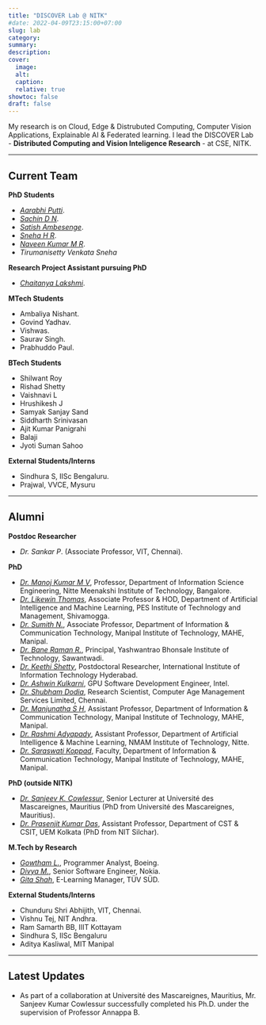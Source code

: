 ```yaml
---
title: "DISCOVER Lab @ NITK"
#date: 2022-04-09T23:15:00+07:00
slug: lab
category:
summary:
description: 
cover:
  image:
  alt:
  caption: 
  relative: true
showtoc: false
draft: false
---
```


My research is on Cloud, Edge & Distrubuted Computing, Computer Vision Applications, Explainable AI & Federated learning. I lead the DISCOVER Lab - **Distributed Computing and Vision Inteligence Research** - at CSE, NITK. 

---
**Current Team**
---

**PhD Students**

- [*Aarabhi Putti*](https://www.linkedin.com/in/aarabhi-putty-9b6270137/).
- [*Sachin D N*](https://www.linkedin.com/in/sachin-dudda-nagaraju-a3838976/).
- [*Satish Ambesenge*](https://www.linkedin.com/in/sateesh-ambesange-3020185/).
- [*Sneha H R*](https://nmit.irins.org/profile/264945).
- [*Naveen Kumar M R*](https://scholar.google.com/citations?user=6e9zAAoAAAAJ&hl=en).
- *Tirumanisetty Venkata Sneha*
  
**Research Project Assistant pursuing PhD**

- [*Chaitanya Lakshmi*](https://cse.l2.nitk.ac.in/researchscholars/chaitanya-lakshmi).

**MTech Students**

- Ambaliya Nishant.
- Govind Yadhav.
- Vishwas.
- Saurav Singh.
- Prabhuddo Paul.

**BTech Students**

- Shilwant Roy
- Rishad Shetty
- Vaishnavi L
- Hrushikesh J
- Samyak Sanjay Sand
- Siddharth Srinivasan
- Ajit Kumar Panigrahi
- Balaji
- Jyoti Suman Sahoo

**External Students/Interns**

- Sindhura S, IISc Bengaluru.
- Prajwal, VVCE, Mysuru
  
---
**Alumni**
---
**Postdoc Researcher**

- *Dr. Sankar P*. (Associate Professor, VIT, Chennai).

**PhD**

- [*Dr. Manoj Kumar M V*](https://www.linkedin.com/in/manojmv24/), Professor, Department of Information Science Engineering, Nitte Meenakshi Institute of Technology, Bangalore.
- [*Dr. Likewin Thomas*](https://pestrust.edu.in/pesitm/facultyDetails/121), Associate Professor & HOD, Department of Artificial Intelligence and Machine Learning, PES Institute of Technology and Management, Shivamogga.
- [*Dr. Sumith N.*](https://www.manipal.edu/mit/department-faculty/faculty-list/SumitN.html), Associate Professor, Department of Information & Communication Technology, Manipal Institute of Technology, MAHE, Manipal.
- [*Dr. Bane Raman R.*](https://www.linkedin.com/in/raman-bane-88a255b/), Principal, Yashwantrao Bhonsale Institute of Technology, Sawantwadi.
- [*Dr. Keethi Shetty*](https://www.linkedin.com/in/keerthi-shetty-7075351a/), Postdoctoral Researcher, International Institute of Information Technology Hyderabad.
- [*Dr. Ashwin Kulkarni*](https://www.linkedin.com/in/ashwin-kulkarni-4035737a/), GPU Software Development Engineer, Intel.
- [*Dr. Shubham Dodia*](https://www.linkedin.com/in/dr-shubham-dodia-6045a1142/), Research Scientist, Computer Age Management Services Limited, Chennai.
- [*Dr. Manjunatha S H*](https://www.manipal.edu/mit/department-faculty/faculty-list/dr--manjunatha---department-of-computer-science---engg---mit--ma/_jcr_content.html), Assistant Professor, Department of Information & Communication Technology, Manipal Institute of Technology, MAHE, Manipal.
- [*Dr. Rashmi Adyapady*](https://cse.nitk.ac.in/researchscholars/rashmi-adyapady-r), Assistant Professor, Department of Artificial Intelligence & Machine Learning, NMAM Institute of Technology, Nitte.
- [*Dr. Saraswati Koppad*](https://cse.nitk.ac.in/researchscholars/saraswathi-koppad), Faculty, Department of Information & Communication Technology, Manipal Institute of Technology, MAHE, Manipal.

**PhD (outside NITK)**

- [*Dr. Sanjeev K. Cowlessur*](https://www.linkedin.com/in/dr-sanjeev-k-cowlessur-09582217/), Senior Lecturer at Université des Mascareignes, Mauritius (PhD from Université des Mascareignes, Mauritius).
- [*Dr. Prasenjit Kumar Das*](https://www.linkedin.com/in/dr-prasenjit-kumar-das-84611065/), Assistant Professor, Department of CST & CSIT, UEM Kolkata (PhD from NIT Silchar).



**M.Tech by Research**

- [*Gowtham L.*](https://www.linkedin.com/in/gowtham-l-854777109/), Programmer Analyst, Boeing.
- [*Divya M.*](https://www.linkedin.com/in/divya-m-33498a6a/), Senior Software Engineer, Nokia.
- [*Gita Shah*](https://www.linkedin.com/in/gita-shah-abb72348/), E-Learning Manager, TÜV SÜD.

**External Students/Interns**

- Chunduru Shri Abhijith, VIT, Chennai.
- Vishnu Tej, NIT Andhra.
- Ram Samarth BB, IIIT Kottayam
- Sindhura S, IISc Bengaluru
- Aditya Kasliwal, MIT Manipal

---
**Latest Updates**
---
-  As part of a collaboration at Université des Mascareignes, Mauritius, Mr. Sanjeev Kumar Cowlessur successfully completed his Ph.D. under the supervision of Professor Annappa B.
